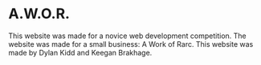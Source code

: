 # A.W.O.R.
This website was made for a novice web development competition. The website was made for a small business: A Work of Rarc.
This website was made by Dylan Kidd and Keegan Brakhage.
